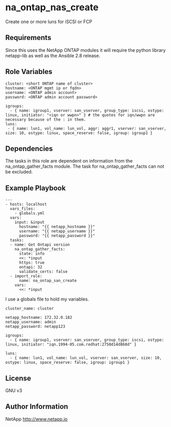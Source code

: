 na_ontap_nas_create
=========

Create one or more luns for iSCSI or FCP

Requirements
------------

Since this uses the NetApp ONTAP modules it will require the python library netapp-lib as well as the Ansible 2.8 release.

Role Variables
--------------
```
cluster: <short ONTAP name of cluster>
hostname: <ONTAP mgmt ip or fqdn>
username: <ONTAP admin account>
password: <ONTAP admin account password>

igroups:
  - { name: igroup1, vserver: san_vserver, group_type: iscsi, ostype: linux, initiator: "<iqn or wwpn>" } # the quotes for iqn/wwpn are necessary because of the : in them.
luns:
 - { name: lun1, vol_name: lun_vol, aggr: aggr1, vserver: san_vserver, size: 10, ostype: linux, space_reserve: false, igroup: igroup1 }

```
Dependencies
------------

The tasks in this role are dependent on information from the na_ontap_gather_facts module.
The task for na_ontap_gather_facts can not be excluded.

Example Playbook
----------------
```
---
- hosts: localhost
  vars_files:
    - globals.yml
  vars:
    input: &input
      hostname: "{{ netapp_hostname }}"
      username: "{{ netapp_username }}"
      password: "{{ netapp_password }}"
  tasks:
  - name: Get Ontapi version
    na_ontap_gather_facts:
      state: info
      <<: *input
      https: true
      ontapi: 32
      validate_certs: false
  - import_role:
      name: na_ontap_san_create
    vars:
      <<: *input
```

I use a globals file to hold my variables.
```
cluster_name: cluster

netapp_hostname: 172.32.0.182
netapp_username: admin
netapp_password: netapp123

igroups:
  - { name: igroup1, vserver: san_vserver, group_type: iscsi, ostype: linux, initiator: "iqn.1994-05.com.redhat:2750d14d868d" }

luns:
  - { name: lun1, vol_name: lun_vol, vserver: san_vserver, size: 10, ostype: linux, space_reserve: false, igroup: igroup1 }
```

License
-------

GNU v3

Author Information
------------------
NetApp
http://www.netapp.io
